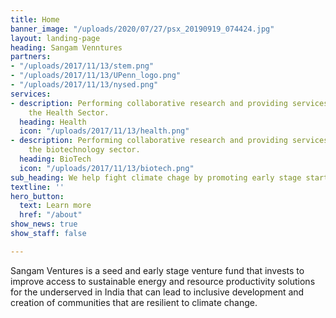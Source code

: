 ```yaml
---
title: Home
banner_image: "/uploads/2020/07/27/psx_20190919_074424.jpg"
layout: landing-page
heading: Sangam Venntures
partners:
- "/uploads/2017/11/13/stem.png"
- "/uploads/2017/11/13/UPenn_logo.png"
- "/uploads/2017/11/13/nysed.png"
services:
- description: Performing collaborative research and providing services to support
    the Health Sector.
  heading: Health
  icon: "/uploads/2017/11/13/health.png"
- description: Performing collaborative research and providing services to support
    the biotechnology sector.
  heading: BioTech
  icon: "/uploads/2017/11/13/biotech.png"
sub_heading: We help fight climate chage by promoting early stage startups
textline: ''
hero_button:
  text: Learn more
  href: "/about"
show_news: true
show_staff: false

---
```

Sangam Ventures is a seed and early stage venture fund that invests to improve access to sustainable energy and resource productivity solutions for the underserved in India that can lead to inclusive development and creation of communities that are resilient to climate change.